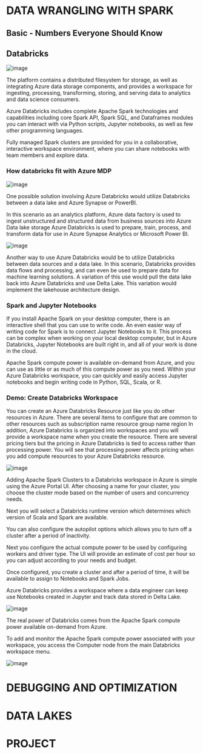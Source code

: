 #  DATA WRANGLING WITH SPARK

## Basic - Numbers Everyone Should Know

## Databricks

![image](https://github.com/arpit-mittal-ds/Data-Engineer-Udacity-NanoDegree/assets/68102477/5fcaa0ea-2966-4a48-9681-ea9bffcd7735)

The platform contains a distributed filesystem for storage, as well as integrating Azure data storage components, and provides a workspace for ingesting, processing, transforming, storing, and serving data to analytics and data science consumers.

Azure Databricks includes complete Apache Spark technologies and capabilities including core Spark API, Spark SQL, and Dataframes modules you can interact with via Python scripts, Jupyter notebooks, as well as few other programming languages.

Fully managed Spark clusters are provided for you in a collaborative, interactive workspace environment, where you can share notebooks with team members and explore data.

### How databricks fit with Azure MDP

![image](https://github.com/arpit-mittal-ds/Data-Engineer-Udacity-NanoDegree/assets/68102477/a536c210-b247-4313-9ed9-1e262211d790)

One possible solution involving Azure Databricks would utilize Databricks between a data lake and Azure Synapse or PowerBI.

In this scenario as an analytics platform, Azure data factory is used to ingest unstructured and structured data from business sources into Azure Data lake storage
Azure Databricks is used to prepare, train, process, and transform data for use in Azure Synapse Analytics or Microsoft Power BI.

![image](https://github.com/arpit-mittal-ds/Data-Engineer-Udacity-NanoDegree/assets/68102477/6698fb42-bbd7-4021-9bc2-c68066b9b2c5)

Another way to use Azure Databricks would be to utilize Databricks between data sources and a data lake. In this scenario,
Databricks provides data flows and processing, and can even be used to prepare data for machine learning solutions.
A variation of this use would pull the data lake back into Azure Databricks and use Delta Lake. This variation would implement the lakehouse architecture design.

### Spark and Jupyter Notebooks

If you install Apache Spark on your desktop computer, there is an interactive shell that you can use to write code. An even easier way of writing code for Spark is to connect Jupyter Notebooks to it. This process can be complex when working on your local desktop computer, but in Azure Databricks, Jupyter Notebooks are built right in, and all of your work is done in the cloud.

Apache Spark compute power is available on-demand from Azure, and you can use as little or as much of this compute power as you need. Within your Azure Databricks workspace, you can quickly and easily access Jupyter notebooks and begin writing code in Python, SQL, Scala, or R.

### Demo: Create Databricks Workspace
You can create an Azure Databricks Resource just like you do other resources in Azure. There are several items to configure that are common to other resources such as
subscription name
resource group name
region
In addition, Azure Databricks is organized into workspaces and you will provide a workspace name when you create the resource. There are several pricing tiers but the pricing in Azure Databricks is tied to access rather than processing power. You will see that processing power affects pricing when you add compute resources to your Azure Databricks resource.

![image](https://github.com/arpit-mittal-ds/Data-Engineer-Udacity-NanoDegree/assets/68102477/7e1d7c28-f0bb-4a3f-8d10-18765bebfc6a)

Adding Apache Spark Clusters to a Databricks workspace in Azure is simple using the Azure Portal UI. After choosing a name for your cluster, you choose the cluster mode based on the number of users and concurrency needs.

Next you will select a Databricks runtime version which determines which version of Scala and Spark are available.

You can also configure the autopilot options which allows you to turn off a cluster after a period of inactivity.

Next you configure the actual compute power to be used by configuring workers and driver type. The UI will provide an estimate of cost per hour so you can adjust according to your needs and budget.

Once configured, you create a cluster and after a period of time, it will be available to assign to Notebooks and Spark Jobs.

Azure Databricks provides a workspace where a data engineer can keep use Notebooks created in Jupyter and track data stored in Delta Lake.

![image](https://github.com/arpit-mittal-ds/Data-Engineer-Udacity-NanoDegree/assets/68102477/a6977c76-ad01-4f93-8a17-190c0e67cbb2)


The real power of Databricks comes from the Apache Spark compute power available on-demand from Azure.

To add and monitor the Apache Spark compute power associated with your workspace, you access the Computer node from the main Databricks workspace menu.

![image](https://github.com/arpit-mittal-ds/Data-Engineer-Udacity-NanoDegree/assets/68102477/ea71b27b-1e31-4dd9-a713-78b5d5d2a596)


# DEBUGGING AND OPTIMIZATION



# DATA LAKES



# PROJECT
